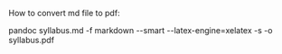 
How to convert md file to pdf:

pandoc syllabus.md -f markdown --smart --latex-engine=xelatex -s -o syllabus.pdf
